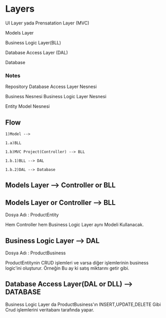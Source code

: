 # Layers 

  UI Layer yada Prensatation Layer (MVC)
  
  Models Layer
  
  Business Logic Layer(BLL)
  
  Database Access Layer (DAL)
  
  Database

### Notes

  Repository Database Access Layer Nesnesi
  
  Business Nesnesi Business Logic Layer Nesnesi
  
  Entity Model Nesnesi
  
 

## Flow


    1)Model -->
  
    1.a)BLL
    
    1.b)MVC Project(Controller) --> BLL
    
    1.b.1)BLL --> DAL
    
    1.b.2)DAL --> Database
  
## Models Layer --> Controller or BLL
 
## Models Layer or Controller --> BLL  
  
  Dosya Adı : 
  ProductEntity
  
  Hem Controller hem Business Logic Layer aynı Modeli Kullanacak.
  
## Business Logic Layer --> DAL
  
  Dosya Adı : ProductBusiness
  
  ProductEntitynin CRUD işlemleri ve varsa diğer işlemlerinin business logic'ini oluşturur.
  Örneğin Bu ay ki satış miktarını getir gibi.
  
  
  
## Database Access Layer(DAL or DLL) --> DATABASE
  
  Business Logic Layer da ProductBusiness'ın INSERT,UPDATE,DELETE Gibi Crud işlemlerini veritabanı tarafında yapar.


